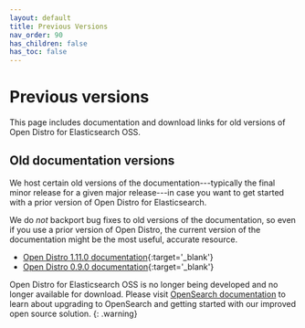 ```yaml
---
layout: default
title: Previous Versions
nav_order: 90
has_children: false
has_toc: false
---
```


# Previous versions

This page includes documentation and download links for old versions of Open Distro for Elasticsearch OSS.


## Old documentation versions

We host certain old versions of the documentation---typically the final minor release for a given major release---in case you want to get started with a prior version of Open Distro for Elasticsearch.

We do *not* backport bug fixes to old versions of the documentation, so even if you use a prior version of Open Distro, the current version of the documentation might be the most useful, accurate resource.

- [Open Distro 1.11.0 documentation](https://opendistro.github.io/for-elasticsearch-docs/old/1.11.0/){:target='\_blank'}
- [Open Distro 0.9.0 documentation](https://opendistro.github.io/for-elasticsearch-docs/old/0.9.0/){:target='\_blank'}


Open Distro for Elasticsearch OSS is no longer being developed and no longer available for download. Please visit [OpenSearch documentation](https://opensearch.org/docs/latest/#) to learn about upgrading to OpenSearch and getting started with our improved open source solution.
{: .warning}

